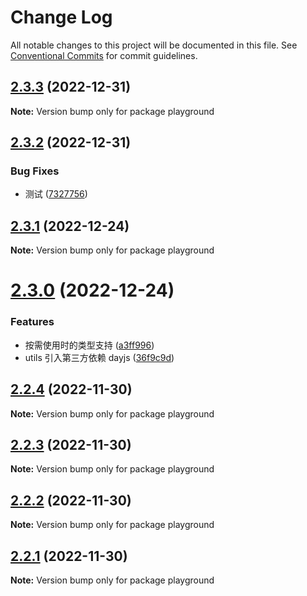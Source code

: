 # Change Log

All notable changes to this project will be documented in this file.
See [Conventional Commits](https://conventionalcommits.org) for commit guidelines.

## [2.3.3](https://github.com/cumt-robin/vue-pro-components/compare/playground@2.3.2...playground@2.3.3) (2022-12-31)

**Note:** Version bump only for package playground

## [2.3.2](https://github.com/cumt-robin/vue-pro-components/compare/playground@2.3.1...playground@2.3.2) (2022-12-31)

### Bug Fixes

-   测试 ([7327756](https://github.com/cumt-robin/vue-pro-components/commit/73277560d601f1655d46a3e5e055636c51a21947))

## [2.3.1](https://github.com/cumt-robin/vue-pro-components/compare/playground@2.3.0...playground@2.3.1) (2022-12-24)

**Note:** Version bump only for package playground

# [2.3.0](https://github.com/cumt-robin/vue-pro-components/compare/playground@2.2.4...playground@2.3.0) (2022-12-24)

### Features

-   按需使用时的类型支持 ([a3ff996](https://github.com/cumt-robin/vue-pro-components/commit/a3ff9965f87b16d6aa8105fb6b7a13a9cc786bdc))
-   utils 引入第三方依赖 dayjs ([36f9c9d](https://github.com/cumt-robin/vue-pro-components/commit/36f9c9dc07e122f8bbfe75d46802da162c5aee63))

## [2.2.4](https://github.com/cumt-robin/vue-pro-components/compare/playground@2.2.3...playground@2.2.4) (2022-11-30)

**Note:** Version bump only for package playground

## [2.2.3](https://github.com/cumt-robin/vue-pro-components/compare/playground@2.2.2...playground@2.2.3) (2022-11-30)

**Note:** Version bump only for package playground

## [2.2.2](https://github.com/cumt-robin/vue-pro-components/compare/playground@2.2.1...playground@2.2.2) (2022-11-30)

**Note:** Version bump only for package playground

## [2.2.1](https://github.com/cumt-robin/vue-pro-components/compare/playground@2.2.0...playground@2.2.1) (2022-11-30)

**Note:** Version bump only for package playground
